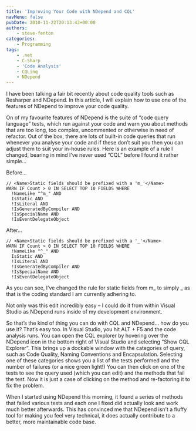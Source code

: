 ```yaml
---
title: 'Improving Your Code with NDepend and CQL'
navMenu: false
pubDate: 2010-11-22T20:13:43+00:00
authors:
    - steve-fenton
categories:
    - Programming
tags:
    - .net
    - C-Sharp
    - 'Code Analysis'
    - CQLinq
    - NDepend
---
```


I have been talking a fair bit recently about code quality tools such as Resharper and NDepend. In this article, I will explain how to use one of the features of NDepend to improve your code quality.

On of my favourite features of NDepend is the suite of “code query language” tests, which run against your code and warn you about methods that are too long, too complex, uncommented or otherwise in need of refactor. Out of the box, there are lots of built-in code queries that run whenever you analyse your code and if these don’t suit you then you can adjust them to suit your in-house rules. Here is an example of a rule I changed, bearing in mind I’ve never used “CQL” before I found it rather simple…

Before…

```
// <Name>Static fields should be prefixed with a 'm_'</Name>
WARN IF Count > 0 IN SELECT TOP 10 FIELDS WHERE
  !NameLike "^m_" AND
  IsStatic AND
  !IsLiteral AND
  !IsGeneratedByCompiler AND
  !IsSpecialName AND
  !IsEventDelegateObject
```

After…

```
// <Name>Static fields should be prefixed with a '_'</Name>
WARN IF Count > 0 IN SELECT TOP 10 FIELDS WHERE
  !NameLike "^_" AND
  IsStatic AND
  !IsLiteral AND
  !IsGeneratedByCompiler AND
  !IsSpecialName AND
  !IsEventDelegateObject
```

As you can see, I’ve changed the rule for static fields from m\_ to simply \_ as that is the coding standard I am currently adhering to.

Not only was this edit incredibly easy – I could do it from within Visual Studio as NDepend runs inside of my development environment.

So that’s the kind of thing you can do with CQL and NDepend… how do you use it? That’s easy too. In Visual Studio, you hit ALT + F5 and the code analysis runs. You can open the CQL explorer by hovering over the NDepend icon in the bottom right of Visual Studio and selecting “Show CQL Explorer”. This brings up a dockable window with the categories of query, such as Code Quality, Naming Conventions and Encapsulation. Selecting one of these categories shows you a list of the tests performed and the number of failures (or a nice green light!) You can then click on one of the tests to see the query used (which you can edit) and the methods that fail the test. Now it is just a case of clicking on the method and re-factoring it to fix the problem.

When I started using NDepend this morning, it found a series of methods that failed various tests and each one I fixed did actually look and work much better afterwards. This has convinced me that NDepend isn’t a fluffy tool for making you feel very technical, it does actually contribute to a better, more maintainable code base.